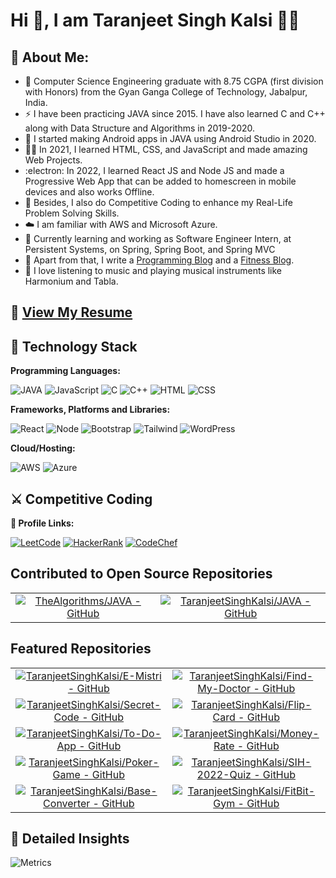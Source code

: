 

# Hi 👋, I am Taranjeet Singh Kalsi 🙋‍♂️


## 🚀 About Me:
- 🏫 Computer Science Engineering graduate with 8.75 CGPA (first division with Honors) from the Gyan Ganga College of Technology, Jabalpur, India.
- ⚡️ I have been practicing JAVA since 2015. I have also learned C and C++ along with Data Structure and Algorithms in 2019-2020.
- 🔭 I started making Android apps in JAVA using Android Studio in 2020.
- 👩‍💻 In 2021, I learned HTML, CSS, and JavaScript and made amazing Web Projects.
- :electron: In 2022, I learned React JS and Node JS and made a Progressive Web App that can be added to homescreen in mobile devices and also works Offline.
- 🧠 Besides, I also do Competitive Coding to enhance my Real-Life Problem Solving Skills.
- ☁️ I am familiar with AWS and Microsoft Azure.
- 📖 Currently learning and working as Software Engineer Intern, at Persistent Systems, on Spring, Spring Boot, and Spring MVC 
- 📝 Apart from that, I write a [Programming Blog](https://programmingchaska.blogspot.com/) and a [Fitness Blog](https://big-bicep.blogspot.com/).
- 🎹 I love listening to music and playing musical instruments like Harmonium and Tabla.
## 🔗 [View My Resume](https://taranjeetsinghkalsi.github.io/TaranjeetSinghKalsi/Taranjeet%20Singh%20Kalsi%20Resume.pdf)
 
## 🔭 Technology Stack
**Programming Languages:**

![JAVA](https://img.shields.io/badge/Java-ED8B00?style=for-the-badge&logo=java&logoColor=white)
![JavaScript](https://img.shields.io/badge/JavaScript-323330?style=for-the-badge&logo=javascript&logoColor=F7DF1E)
![C](	https://img.shields.io/badge/C-00599C?style=for-the-badge&logo=c&logoColor=white)
![C++](https://img.shields.io/badge/C%2B%2B-00599C?style=for-the-badge&logo=c%2B%2B&logoColor=white)
![HTML](https://img.shields.io/badge/HTML-239120?style=for-the-badge&logo=html5&logoColor=white)
![CSS](https://img.shields.io/badge/CSS-239120?&style=for-the-badge&logo=css3&logoColor=white)

**Frameworks, Platforms and Libraries:**

![React](https://img.shields.io/badge/React-20232A?style=for-the-badge&logo=react&logoColor=61DAFB)
![Node](https://img.shields.io/badge/Node.js-43853D?style=for-the-badge&logo=node.js&logoColor=white)
![Bootstrap](https://img.shields.io/badge/Bootstrap-563D7C?style=for-the-badge&logo=bootstrap&logoColor=white)
![Tailwind](https://img.shields.io/badge/Tailwind_CSS-38B2AC?style=for-the-badge&logo=tailwind-css&logoColor=white)
![WordPress](https://img.shields.io/badge/Wordpress-21759B?style=for-the-badge&logo=wordpress&logoColor=white)

**Cloud/Hosting:**

![AWS](https://img.shields.io/badge/Amazon_AWS-232F3E?style=for-the-badge&logo=amazon-aws&logoColor=white)
![Azure](https://img.shields.io/badge/Microsoft_Azure-0089D6?style=for-the-badge&logo=microsoft-azure&logoColor=white)

## ⚔️ Competitive Coding
**🔗 Profile Links:**

[![LeetCode](https://img.shields.io/badge/LeetCode-000000?style=for-the-badge&logo=LeetCode&logoColor=#d16c06)](https://leetcode.com/taranjeetkalsi15/)
[![HackerRank](https://img.shields.io/badge/-Hackerrank-2EC866?style=for-the-badge&logo=HackerRank&logoColor=white)](https://www.hackerrank.com/taranjeetkalsi15)
[![CodeChef](https://img.shields.io/badge/-CodeChef-5B4638?style=for-the-badge&logo=CodeChef&logoColor=white)](https://www.codechef.com/users/tskalsi15)

## Contributed to Open Source Repositories
|||
|:---:|:---:|
|[![TheAlgorithms/JAVA - GitHub](https://gh-card.dev/repos/TheAlgorithms/JAVA.svg?fullname=)](https://github.com/TheAlgorithms/JAVA)|[![TaranjeetSinghKalsi/JAVA - GitHub](https://gh-card.dev/repos/TaranjeetSinghKalsi/JAVA.svg?fullname=)](https://github.com/TaranjeetSinghKalsi/JAVA)|

## Featured Repositories
|||
|:---:|:---:|
|[![TaranjeetSinghKalsi/E-Mistri - GitHub](https://gh-card.dev/repos/TaranjeetSinghKalsi/E-Mistri.svg)](https://github.com/TaranjeetSinghKalsi/E-Mistri)|[![TaranjeetSinghKalsi/Find-My-Doctor - GitHub](https://gh-card.dev/repos/TaranjeetSinghKalsi/Find-My-Doctor.svg)](https://github.com/TaranjeetSinghKalsi/Find-My-Doctor)|
|[![TaranjeetSinghKalsi/Secret-Code - GitHub](https://gh-card.dev/repos/TaranjeetSinghKalsi/Secret-Code.svg)](https://github.com/TaranjeetSinghKalsi/Secret-Code)|[![TaranjeetSinghKalsi/Flip-Card - GitHub](https://gh-card.dev/repos/TaranjeetSinghKalsi/Flip-Card.svg)](https://github.com/TaranjeetSinghKalsi/Flip-Card)|
|[![TaranjeetSinghKalsi/To-Do-App - GitHub](https://gh-card.dev/repos/TaranjeetSinghKalsi/To-Do-App.svg)](https://github.com/TaranjeetSinghKalsi/To-Do-App)|[![TaranjeetSinghKalsi/Money-Rate - GitHub](https://gh-card.dev/repos/TaranjeetSinghKalsi/Money-Rate.svg)](https://github.com/TaranjeetSinghKalsi/Money-Rate)|
|[![TaranjeetSinghKalsi/Poker-Game - GitHub](https://gh-card.dev/repos/TaranjeetSinghKalsi/Poker-Game.svg)](https://github.com/TaranjeetSinghKalsi/Poker-Game)|[![TaranjeetSinghKalsi/SIH-2022-Quiz - GitHub](https://gh-card.dev/repos/TaranjeetSinghKalsi/SIH-2022-Quiz.svg)](https://github.com/TaranjeetSinghKalsi/SIH-2022-Quiz)|
|[![TaranjeetSinghKalsi/Base-Converter - GitHub](https://gh-card.dev/repos/TaranjeetSinghKalsi/Base-Converter.svg)](https://github.com/TaranjeetSinghKalsi/Base-Converter)|[![TaranjeetSinghKalsi/FitBit-Gym - GitHub](https://gh-card.dev/repos/TaranjeetSinghKalsi/FitBit-Gym.svg)](https://github.com/TaranjeetSinghKalsi/FitBit-Gym)|

## 📝 Detailed Insights

![Metrics](https://metrics.lecoq.io/TaranjeetSinghKalsi?template=classic&languages=1&achievements=1&base=header%2C%20activity%2C%20community%2C%20repositories%2C%20metadata&base.indepth=false&base.hireable=false&base.skip=false&languages=false&languages.limit=8&languages.threshold=0%25&languages.other=false&languages.colors=github&languages.sections=most-used&languages.indepth=false&languages.analysis.timeout=15&languages.analysis.timeout.repositories=7.5&languages.categories=markup%2C%20programming&languages.recent.categories=markup%2C%20programming&languages.recent.load=300&languages.recent.days=14&achievements=false&achievements.threshold=C&achievements.secrets=true&achievements.display=detailed&achievements.limit=0&config.timezone=Asia%2FCalcutta)
